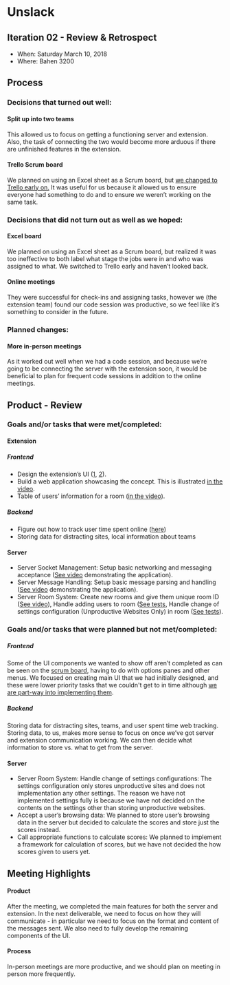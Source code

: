 # Unslack

## Iteration 02 - Review & Retrospect

 * When: Saturday March 10, 2018
 * Where: Bahen 3200

## Process

### Decisions that turned out well:

#### Split up into two teams
This allowed us to focus on getting a functioning server and extension. Also, the task of connecting the two would become more arduous if there are unfinished features in the extension.

#### Trello Scrum board
We planned on using an Excel sheet as a Scrum board, but [we changed to Trello early on.](./images/scrumboard.PNG) It was useful for us because it allowed us to ensure everyone had something to do and to ensure we weren’t working on the same task.

### Decisions that did not turn out as well as we hoped:

#### Excel board
We planned on using an Excel sheet as a Scrum board, but realized it was too ineffective to both label what stage the jobs were in and who was assigned to what. We switched to Trello early and haven’t looked back.

#### Online meetings
They were successful for check-ins and assigning tasks, however we (the extension team) found our code session was productive, so we feel like it’s something to consider in the future.

### Planned changes:

#### More in-person meetings

As it worked out well when we had a code session, and because we’re going to be connecting the server with the extension soon, it would be beneficial to plan for frequent code sessions in addition to the online meetings.

## Product - Review

### Goals and/or tasks that were met/completed:

#### Extension

##### Frontend
* Design the extension’s UI ([1](./images/IMG_20180212_214753.jpg), [2](./images/ui.jpg)).
* Build a web application showcasing the concept. This is illustrated [in the video](https://www.youtube.com/watch?v=7MKS4IA48io).
* Table of users’ information for a room ([in the video](https://www.youtube.com/watch?v=7MKS4IA48io)).
##### Backend
* Figure out how to track user time spent online ([here](deliverables/codesample.txt))
* Storing data for distracting sites, local information about teams

#### Server
* Server Socket Management: Setup basic networking and messaging acceptance ([See video](https://www.youtube.com/watch?v=7MKS4IA48io) demonstrating the application).
* Server Message Handling: Setup basic message parsing and handling ([See video](https://www.youtube.com/watch?v=7MKS4IA48io) demonstrating the application).
* Server Room System: Create new rooms and give them unique room ID ([See video](https://www.youtube.com/watch?v=7MKS4IA48io)), Handle adding users to room ([See tests](project-team-02/src/server/src/tests/RoomManagerTest.java), Handle change of settings configuration (Unproductive Websites Only) in room ([See tests](project-team-02/src/server/src/tests/RoomManagerTest.java)).

### Goals and/or tasks that were planned but not met/completed:

##### Frontend
Some of the UI components we wanted to show off aren’t completed as can be seen on the [scrum board](./images/scrumboard.PNG), having to do with options panes and other menus. We focused on creating main UI that we had initially designed, and these were lower priority tasks that we couldn't get to in time although [we are part-way into implementing them](./codesample2.txt).

##### Backend
Storing data for distracting sites, teams, and user spent time web tracking. Storing data, to us, makes more sense to focus on once we’ve got server and extension communication working. We can then decide what information to store vs. what to get from the server.

#### Server
* Server Room System: Handle change of settings configurations: The settings configuration only stores unproductive sites and does not implementation any other settings. The reason we have not implemented settings fully is because we have not decided on the contents on the settings other than storing unproductive websites. 
* Accept a user’s browsing data: We planned to store user’s browsing data in the server but decided to calculate the scores and store just the scores instead.
* Call appropriate functions to calculate scores: We planned to implement a framework for calculation of scores, but we have not decided the how scores given to users yet.

## Meeting Highlights

#### Product
After the meeting, we completed the main features for both the server and extension. In the next deliverable, we need to focus on how they will communicate - in particular we need to focus on the format and content of the messages sent. We also need to fully develop the remaining components of the UI.

#### Process
In-person meetings are more productive, and we should plan on meeting in person more frequently.
